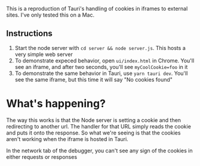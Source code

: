 This is a reproduction of Tauri's handling of cookies in iframes to external sites. I've only tested this on a Mac.

## Instructions

1. Start the node server with `cd server && node server.js`. This hosts a very simple web server
2. To demonstrate expeced behavior, open `ui/index.html` in Chrome. You'll see an iframe, and after two seconds, you'll see `myCoolCookie=foo` in it
3. To demonstrate the same behavior in Tauri, use `yarn tauri dev`. You'll see the same iframe, but this time it will say "No cookies found"


# What's happening?

The way this works is that the Node server is setting a cookie and then redirecting to another url. The handler for that URL simply reads the cookie and puts it onto the response. So what we're seeing is that the cookies aren't working when the iframe is hosted in Tauri.

In the network tab of the debugger, you can't see any sign of the cookies in either requests or responses
